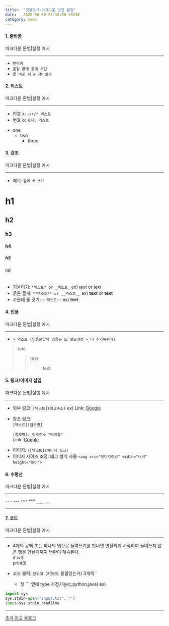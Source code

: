 ```yaml
---
title:  "깃블로그-마크다운 간단 문법"
date:   2020-06-30 23:33:00 +0530
category: memo
---
```


#### 1. 줄바꿈
마크다운 문법|실행 예시
___

  - ```엔터키```
  - ```문장 끝에 공백 두칸```
  - ```줄 바꾼 뒤 # 적어넣기```

#### 2. 리스트
마크다운 문법|실행 예시
___
  - 번호 x: ```-/+/* 텍스트```
  - 번호 o: ```숫자. 리스트```
* one
   * two
      * three 

#### 3. 강조
마크다운 문법|실행 예시
___
  - 제목: ```앞에 # 쓰기```
# h1     
## h2      
### h3   
#### h4     
##### h5    
###### h6   
  - 기울이기: ```*텍스트* or _텍스트_``` ex) *text* or _text_
  - 굵은 글씨: ```**텍스트** or __텍스트__``` ex) **text** or __text__
  - 가운데 줄 긋기: ```~~텍스트~~``` ex) ~~text~~
  
#### 4. 인용
마크다운 문법|실행 예시
___
  - ```> 텍스트 (인용문안에 인용문 또 넣으려면 > 더 추가해주기)```
> text
> > text
> > > text
  
#### 5. 링크/이미지 삽입
마크다운 문법|실행 예시
___
  - 외부 링크: ```[텍스트](링크주소)``` ex) Link: [Google](https://google.com, "google link")  
  - 참조 링크:  
```[텍스트][참조명]```  
  
    ```[참조명]: 링크주소 "타이틀" ```    
Link: [Google][googlelink]

[googlelink]: https://google.com "Go google" 
  - 이미지: ```![텍스트](이미지 링크)```
  - 이미지 사이즈 조정: 태그 형식 사용 ```<img src="이미지링크" width="너비" height="높이">```
  
  
#### 6. 수평선
마크다운 문법|실행 예시
___
`---`  ---
`***`  ***
`___`  ___
___
  
#### 7. 코드
마크다운 문법|실행 예시
___
  - 4개의 공백 또는 하나의 탭으로 들여쓰기를 만나면 변환되기 시작하여 들여쓰지 않은 행을 만날때까지 변환이 계속된다.  
  if i>3:  
    print(i)
    
  - 코드 블럭: `앞뒤에 `(키보드 물결있는거) 3개씩 `
    + 첫 ``` 옆에 type 지정가능(c,python,java)
  ex) 

```python
import sys
sys.stdin=open("input.txt",'r')
input=sys.stdin.readline  
```  
___
[추가 참고 블로그](https://simhyejin.github.io/2016/06/30/Markdown-syntax/#code-blocks)




